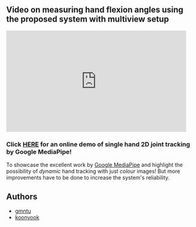 ## Video on measuring hand flexion angles using the proposed system with multiview setup

<iframe width="480" height="270" src="https://www.youtube.com/embed/P27YRtwjGfo" frameborder="0" allow="accelerometer; autoplay; encrypted-media; gyroscope; picture-in-picture" allowfullscreen></iframe>


### Click [HERE](https://storage.googleapis.com/mediapipe-viz.appspot.com/wasm-demos/hand-tracking/hand_tracking_demo.html) for an online demo of single hand 2D joint tracking by Google MediaPipe! ###
To showcase the excellent work by [Google MediaPipe](https://github.com/google/mediapipe) and highlight the possibility of _dynamic_ hand tracking with just _colour_ images!
But more improvements have to be done to increase the system's reliability.

<!-- Authors -->
## Authors

* [gmntu](https://github.com/gmntu)
* [koonyook](https://github.com/koonyook)

